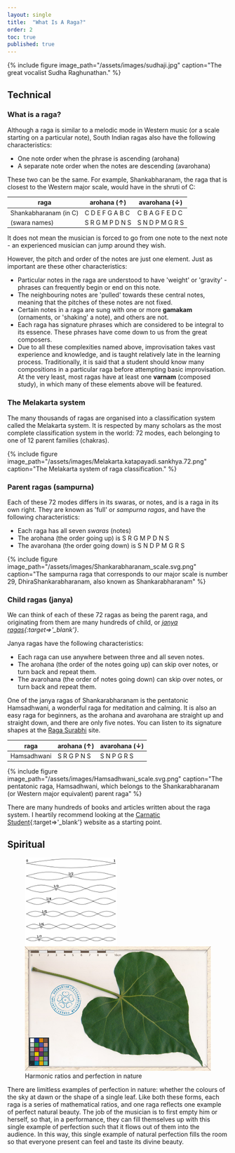 ```yaml
---
layout: single
title:  "What Is A Raga?"
order: 2
toc: true
published: true
---
```


{% include figure image_path="/assets/images/sudhaji.jpg" caption="The great vocalist Sudha Raghunathan."  %}
## Technical
### What is a raga?
Although a raga is similar to a melodic mode in Western music (or a scale starting on a particular note), South Indian ragas also have the following characteristics:
- One note order when the phrase is ascending (arohana)
- A separate note order when the notes are descending (avarohana)

These two can be the same. For example, Shankabharanam, the raga that is closest to the Western major scale, would have in the shruti of C:


 raga   | arohana (&uarr;) |  avarohana  (&darr;) |  
 ------- | ------- | ------ 
Shankabharanam (in C) | C D E F G A B C | C B A G F E D C 
(swara names) | S R G M P D N S | S N D P M G R S

It does not mean the musician is forced to go from one note to the next note - an experienced musician can jump around they wish. 

However, the pitch and order of the notes are just one element. Just as important are these other characteristics:
- Particular notes in the raga are understood to have 'weight' or 'gravity' - phrases can frequently begin or end on this note.
- The neighbouring notes are 'pulled' towards these central notes, meaning that the pitches of these notes are not fixed. 
- Certain notes in a raga are sung with one or more **gamakam** (ornaments, or 'shaking' a note), and others are not. 
- Each raga has signature phrases which are considered to be integral to its essence. These phrases have come down to us from the great composers.
- Due to all these complexities named above, improvisation takes vast experience and knowledge, and is taught relatively late in the learning process. Traditionally, it is said that a student should know many compositions in a particular raga before attempting basic improvisation. At the very least, most ragas have at least one **varnam** (composed study), in which many of these elements above will be featured.


### The Melakarta system
The many thousands of ragas are organised into a classification system called the Melakarta system. It is respected by many scholars as the most complete classification system in the world: 72 modes, each belonging to one of 12 parent families (chakras). 

{% include figure image_path="/assets/images/Melakarta.katapayadi.sankhya.72.png" caption="The Melakarta system of raga classification."  %}

### Parent ragas (sampurna)
Each of these 72 modes differs in its swaras, or notes, and is a raga in its own right. They are known as 'full' or <em>sampurna ragas</em>, and have the following characteristics:

- Each raga has all seven *swaras* (notes)
- The arohana (the order going up) is S R G M P D N S
- The avarohana (the order going down) is S N D P M G R S

{% include figure image_path="/assets/images/Shankarabharanam_scale.svg.png" caption="The sampurna raga that corresponds to our major scale is number 29, DhiraShankarabharanam, also known as Shankarabharanam" %}

### Child ragas (janya)
We can think of each of these 72 ragas as being the parent raga, and originating from them are many hundreds of child, or <em>[janya ragas](https://en.wikipedia.org/wiki/List_of_Janya_ragas){:target=>'_blank'}</em>.

Janya ragas have the following characteristics:
- Each raga can use anywhere between three and all seven notes.
- The arohana (the order of the notes going up) can skip over notes, or turn back and repeat them.
- The avarohana (the order of notes going down) can skip over notes, or turn back and repeat them. 

One of the janya ragas of Shankarabharanam is the pentatonic Hamsadhwani, a wonderful raga for meditation and calming. It is also an easy raga for beginners, as the arohana and avarohana are straight up and straight down, and there are only five notes. You can listen to its signature shapes at the [Raga Surabhi](https://www.ragasurabhi.com/carnatic-music-mp3/raga-hamsadwani-signature.mp3) site.

 raga   | arohana (&uarr;) |  avarohana  (&darr;) |  
 ------- | ------- | ------ 
Hamsadhwani | S R G P N S | S N P G R S

{% include figure image_path="/assets/images/Hamsadhwani_scale.svg.png" caption="The pentatonic raga, Hamsadhwani, which belongs to the Shankarabharanam (or Western major equivalent) parent raga" %}

There are many hundreds of books and articles written about the raga system. I heartily recommend looking at the [Carnatic Student](https://www.carnaticstudent.org){:target=>'_blank'} website as a starting point.

## Spiritual

<figure class="half">
    <a  href="/assets/images/image-filename-1-large.jpg"><img style="max-height:200px !important;" src="../assets/images/250px-Harmonic_partials_on_strings.svg.png"></a>
    <a href="/assets/images/image-filename-2-large.jpg"><img src="../assets/images/thespesia_populnea_leaf2.jpg"></a>
    <figcaption>Harmonic ratios and perfection in nature</figcaption>
</figure>

There are limitless examples of perfection in nature: whether the colours of the sky at dawn or the shape of a single leaf. Like both these forms, each raga is a series of mathematical ratios, and one raga reflects one example of perfect natural beauty. The job of the musician is to first empty him or herself, so that, in a performance, they can fill themselves up with this single example of perfection such that it flows out of them into the audience. In this way, this single example of natural perfection fills the room so that everyone present can feel and taste its divine beauty.




